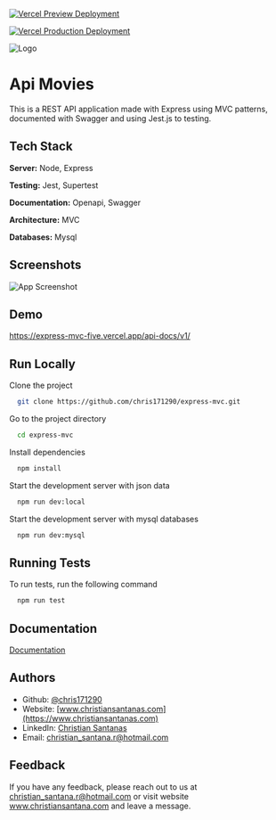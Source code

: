 [![Vercel Preview Deployment](https://github.com/chris171290/express-mvc-vercel-actions/actions/workflows/preview.yaml/badge.svg)](https://github.com/chris171290/express-mvc-vercel-actions/actions/workflows/preview.yaml)

[![Vercel Production Deployment](https://github.com/chris171290/express-mvc-vercel-actions/actions/workflows/production.yaml/badge.svg)](https://github.com/chris171290/express-mvc-vercel-actions/actions/workflows/production.yaml)

![Logo](https://www.christiansantanas.com/assets/cs-57SBDUU4.png)


# Api Movies

This is a REST API application made with Express using MVC patterns, documented with Swagger and using Jest.js to testing.


## Tech Stack

**Server:** Node, Express

**Testing:** Jest, Supertest

**Documentation:** Openapi, Swagger

**Architecture:** MVC

**Databases:** Mysql


## Screenshots

![App Screenshot](https://cdn.sanity.io/images/5fomor9u/production/9e9ddaacf823de21d88666f6a7432589b7c7b090-1365x767.png)


## Demo

https://express-mvc-five.vercel.app/api-docs/v1/


## Run Locally

Clone the project

```bash
  git clone https://github.com/chris171290/express-mvc.git
```

Go to the project directory

```bash
  cd express-mvc
```

Install dependencies

```bash
  npm install
```

Start the development server with json data

```bash
  npm run dev:local
```

Start the development server with mysql databases

```bash
  npm run dev:mysql
```
## Running Tests

To run tests, run the following command

```bash
  npm run test
```


## Documentation

[Documentation](https://express-mvc-five.vercel.app/api-docs/v1/)


## Authors

- Github: [@chris171290](https://github.com/chris171290) 
- Website: [www.christiansantanas.com](https://www.christiansantanas.com)
- LinkedIn: [Christian Santanas](https://www.linkedin.com/in/csantanas/)
- Email: [christian_santana.r@hotmail.com](https://www.linkedin.com/in/csantanas/)


## Feedback

If you have any feedback, please reach out to us at christian_santana.r@hotmail.com or visit website www.christiansantana.com and leave a message.

